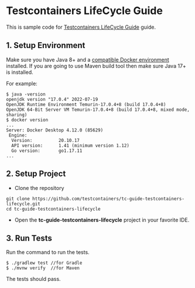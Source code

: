 # Testcontainers LifeCycle Guide

This is sample code for [Testcontainers LifeCycle Guide](https://testcontainers.com/guides/testcontainers-container-lifecycle) guide.

## 1. Setup Environment
Make sure you have Java 8+ and a [compatible Docker environment](https://www.testcontainers.org/supported_docker_environment/) installed.
If you are going to use Maven build tool then make sure Java 17+ is installed.

For example:

```shell
$ java -version
openjdk version "17.0.4" 2022-07-19
OpenJDK Runtime Environment Temurin-17.0.4+8 (build 17.0.4+8)
OpenJDK 64-Bit Server VM Temurin-17.0.4+8 (build 17.0.4+8, mixed mode, sharing)
$ docker version
...
Server: Docker Desktop 4.12.0 (85629)
 Engine:
  Version:          20.10.17
  API version:      1.41 (minimum version 1.12)
  Go version:       go1.17.11
...
```

## 2. Setup Project

* Clone the repository

```shell
git clone https://github.com/testcontainers/tc-guide-testcontainers-lifecycle.git
cd tc-guide-testcontainers-lifecycle
```

* Open the **tc-guide-testcontainers-lifecycle** project in your favorite IDE.

## 3. Run Tests

Run the command to run the tests.

```shell
$ ./gradlew test //for Gradle
$ ./mvnw verify  //for Maven
```

The tests should pass.
